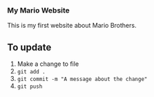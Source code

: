 ### My Mario Website

This is my first website about Mario Brothers.

## To update

1. Make a change to file
2. `git add . `
3. `git commit -m "A message about the change"`
4. `git push`

